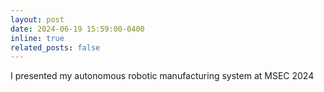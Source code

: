 ```yaml
---
layout: post
date: 2024-06-19 15:59:00-0400
inline: true
related_posts: false
---
```


I presented my autonomous robotic manufacturing system at MSEC 2024